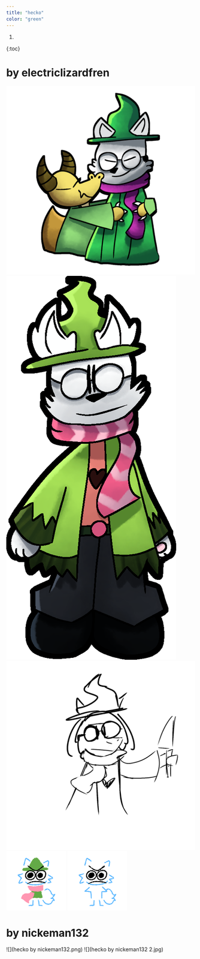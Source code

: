 ```yaml
---
title: "hecko"
color: "green"
---
```


1. 
{:toc}

# by electriclizardfren
![](Untitled1158_20190725090403.png)
![](Untitled96_20190915093604_cropped.png)
![](Untitled915_20190615050825.png)
![](Untitled1058_20220629152323.png)
![](Untitled1058_20220629152855.png)

# by nickeman132
![](hecko by nickeman132.png)
![](hecko by nickeman132 2.jpg)
